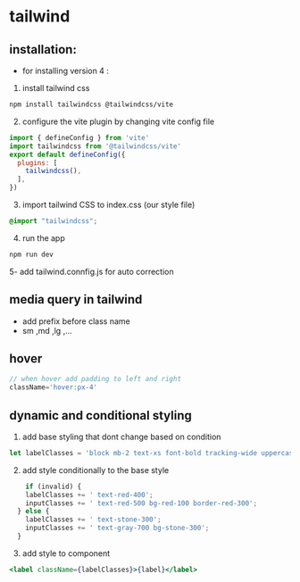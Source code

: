 # tailwind 
## installation:
* for installing version 4 :
1. install tailwind css
```bash
npm install tailwindcss @tailwindcss/vite
```
2. configure the vite plugin by changing vite config file 
```js
import { defineConfig } from 'vite'
import tailwindcss from '@tailwindcss/vite'
export default defineConfig({
  plugins: [
    tailwindcss(),
  ],
})
```
3. import tailwind CSS to index.css (our style file)
```css
@import "tailwindcss";
```
4. run the app 
```bash
npm run dev
```
5- add tailwind.connfig.js for auto correction
## media query in tailwind 
* add prefix before class name 
* sm ,md ,lg ,...

## hover 
```js
// when hover add padding to left and right 
className='hover:px-4'
```
## dynamic and conditional styling
1. add base styling that dont change based on condition 
```js
let labelClasses = 'block mb-2 text-xs font-bold tracking-wide uppercase';
```
2. add style conditionally to the base style 
```js
    if (invalid) {
    labelClasses += ' text-red-400';
    inputClasses += ' text-red-500 bg-red-100 border-red-300';
  } else {
    labelClasses += ' text-stone-300';
    inputClasses += ' text-gray-700 bg-stone-300';
  }
```
3. add style to component 
```jsx
<label className={labelClasses}>{label}</label>
```
